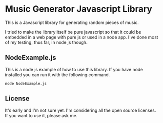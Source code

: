 # Music Generator Javascript Library

This is a Javascript library for generating random pieces of music.

I tried to make the library itself be pure javascript so that it could be embedded in a web page with pure js or used in a node app. I've done most of my testing, thus far, in node js though.

## NodeExample.js

This is a node js example of how to use this library. If you have node installed you can run it 
with the following command.

    node NodeExample.js

## License

It's early and I'm not sure yet. I'm considering all the open source licenses. If you want to use it, please ask me.